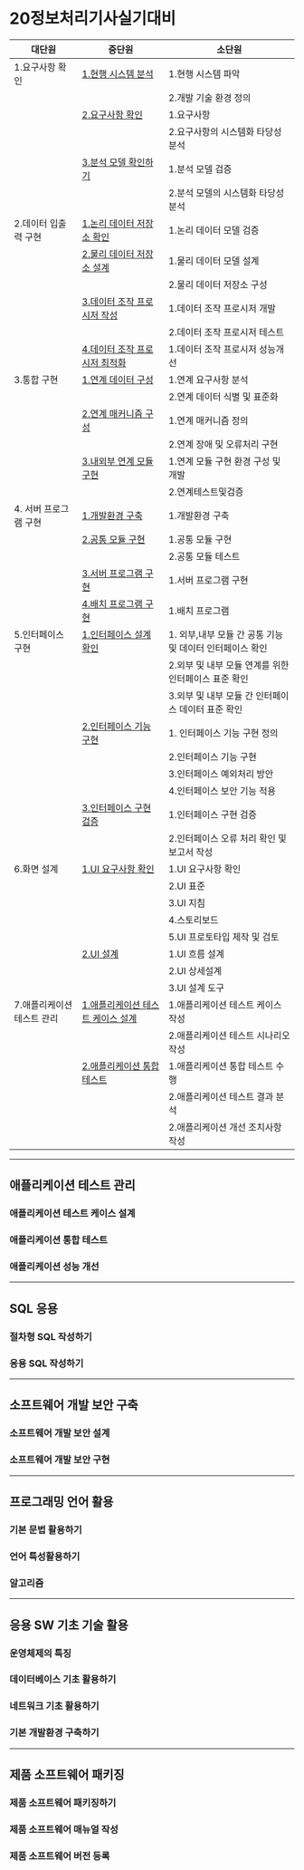 # 20정보처리기사실기대비

| 대단원                     | 중단원                                                                                                 | 소단원                                                   |
| -------------------------- | ------------------------------------------------------------------------------------------------------ | -------------------------------------------------------- |
| 1.요구사항 확인            | [1.현행 시스템 분석](./Docs/1.요구사항확인/1.현행시스템분석.md)                                        | 1.현행 시스템 파악                                       |
|                            |                                                                                                        | 2.개발 기술 환경 정의                                    |
|                            | [2.요구사항 확인](./Docs/1.요구사항확인/2.요구사항확인.md)                                             | 1.요구사항                                               |
|                            |                                                                                                        | 2.요구사항의 시스템화 타당성 분석                        |
|                            | [3.분석 모델 확인하기](./Docs/1.요구사항확인/3.분석모델확인하기.md)                                    | 1.분석 모델 검증                                         |
|                            |                                                                                                        | 2.분석 모델의 시스템화 타당성 분석                       |
| 2.데이터 입출력 구현       | [1.논리 데이터 저장소 확인](./Docs/2.데이터입출력구현/1.논리데이터저장소확인.md)                       | 1.논리 데이터 모델 검증                                  |
|                            | [2.물리 데이터 저장소 설계](./Docs/2.데이터입출력구현/2.물리데이터저장소설계.md)                       | 1.물리 데이터 모델 설계                                  |
|                            |                                                                                                        | 2.물리 데이터 저장소 구성                                |
|                            | [3.데이터 조작 프로시저 작성](./Docs/2.데이터입출력구현/3.데이터조작프로시저작성.md)                   | 1.데이터 조작 프로시저 개발                              |
|                            |                                                                                                        | 2.데이터 조작 프로시저 테스트                            |
|                            | [4.데이터 조작 프로시저 최적화](./Docs/2.데이터입출력구현/4.데이터조작프로시저최적화.md)               | 1.데이터 조작 프로시저 성능개선                          |
| 3.통합 구현                | [1.연계 데이터 구성](./Docs/3.통합구현/1.연계데이터구성.md)                                            | 1.연계 요구사항 분석                                     |
|                            |                                                                                                        | 2.연계 데이터 식별 및 표준화                             |
|                            | [2.연계 매커니즘 구성](./Docs/3.통합구현/2.연계메커니즘구성.md)                                        | 1.연계 매커니즘 정의                                     |
|                            |                                                                                                        | 2.연계 장애 및 오류처리 구현                             |
|                            | [3.내외부 연계 모듈 구현](./Docs/3.통합구현/3.내외부연계모듈구현.md)                                   | 1.연계 모듈 구현 환경 구성 및 개발                       |
|                            |                                                                                                        | 2.연계테스트및검증                                       |
| 4. 서버 프로그램 구현      | [1.개발환경 구축](./Docs/4.서버프로그램구현/1.개발환경구축.md)                                         | 1.개발환경 구축                                          |
|                            | [2.공통 모듈 구현](./Docs/4.서버프로그램구현/2.공통모듈구현.md)                                        | 1.공통 모듈 구현                                         |
|                            |                                                                                                        | 2.공통 모듈 테스트                                       |
|                            | [3.서버 프로그램 구현](./Docs/4.서버프로그램구현/3.서버프로그램구현.md)                                | 1.서버 프로그램 구현                                     |
|                            | [4.배치 프로그램 구현](./Docs/4.서버프로그램구현/4.배치프로그램구현.md)                                | 1.배치 프로그램                                          |
| 5.인터페이스 구현          | [1.인터페이스 설계 확인](./Docs/5.인터페이스구현/1.인터페이스설계확인.md)                              | 1. 외부,내부 모듈 간 공통 기능 및 데이터 인터페이스 확인 |
|                            |                                                                                                        | 2.외부 및 내부 모듈 연계를 위한 인터페이스 표준 확인     |
|                            |                                                                                                        | 3.외부 및 내부 모듈 간 인터페이스 데이터 표준 확인       |
|                            | [2.인터페이스 기능 구현](./Docs/5.인터페이스구현/2.인터페이스기능구현.md)                              | 1. 인터페이스 기능 구현 정의                             |
|                            |                                                                                                        | 2.인터페이스 기능 구현                                   |
|                            |                                                                                                        | 3.인터페이스 예외처리 방안                               |
|                            |                                                                                                        | 4.인터페이스 보안 기능 적용                              |
|                            | [3.인터페이스 구현 검증](./Docs/5.인터페이스구현/3.인터페이스구현검증.md)                              | 1.인터페이스 구현 검증                                   |
|                            |                                                                                                        | 2.인터페이스 오류 처리 확인 및 보고서 작성               |
| 6.화면 설계                | [1.UI 요구사항 확인](./Docs/6.화면설계/1.Ui요구사항확인.md)                                            | 1.UI 요구사항 확인                                       |
|                            |                                                                                                        | 2.UI 표준                                                |
|                            |                                                                                                        | 3.UI 지침                                                |
|                            |                                                                                                        | 4.스토리보드                                             |
|                            |                                                                                                        | 5.UI 프로토타입 제작 및 검토                             |
|                            | [2.UI 설계](./Docs/6.화면설계/2.UI설계.md)                                                             | 1.UI 흐름 설계                                           |
|                            |                                                                                                        | 2.UI 상세설계                                            |
|                            |                                                                                                        | 3.UI 설계 도구                                           |
| 7.애플리케이션 테스트 관리 | [1.애플리케이션 테스트 케이스 설계](./Docs/7.애플리케이션테스트관리/1.애플리케이션테스트케이스설계.md) | 1.애플리케이션 테스트 케이스 작성                        |
|                            |                                                                                                        | 2.애플리케이션 테스트 시나리오 작성                      |
|                            | [2.애플리케이션 통합 테스트](./Docs/7.애플리케이션테스트관리/2.애플리케이션테스트통합테스트.md)        | 1.애플리케이션 통합 테스트 수행                          |
|                            |                                                                                                        | 2.애플리케이션 테스트 결과 분석                          |
|                            |                                                                                                        | 2.애플리케이션 개선 조치사항 작성                        |

---


## 애플리케이션 테스트 관리

### 애플리케이션 테스트 케이스 설계

### 애플리케이션 통합 테스트

### 애플리케이션 성능 개선

---

## SQL 응용

### 절차형 SQL 작성하기

### 응용 SQL 작성하기

---

## 소프트웨어 개발 보안 구축

### 소프트웨어 개발 보안 설계

### 소프트웨어 개발 보안 구현

---

## 프로그래밍 언어 활용

### 기본 문법 활용하기

### 언어 특성활용하기

### 알고리즘

---

## 응용 SW 기초 기술 활용

### 운영체제의 특징

### 데이터베이스 기초 활용하기

### 네트워크 기초 활용하기

### 기본 개발환경 구축하기

---

## 제품 소프트웨어 패키징

### 제품 소프트웨어 패키징하기

### 제품 소프트웨어 매뉴얼 작성

### 제품 소프트웨어 버전 등록
